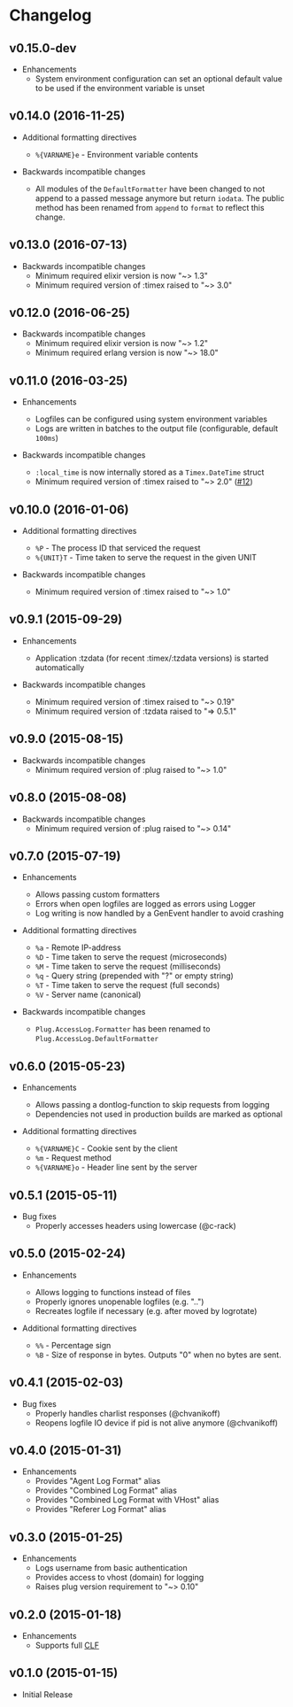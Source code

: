 # Changelog

## v0.15.0-dev

- Enhancements
    - System environment configuration can set an optional default value
      to be used if the environment variable is unset

## v0.14.0 (2016-11-25)

- Additional formatting directives
    - `%{VARNAME}e` - Environment variable contents

- Backwards incompatible changes
    - All modules of the `DefaultFormatter` have been changed to not append to
      a passed message anymore but return `iodata`. The public method has been
      renamed from `append` to `format` to reflect this change.

## v0.13.0 (2016-07-13)

- Backwards incompatible changes
    - Minimum required elixir version is now "~> 1.3"
    - Minimum required version of :timex raised to "~> 3.0"

## v0.12.0 (2016-06-25)

- Backwards incompatible changes
    - Minimum required elixir version is now "~> 1.2"
    - Minimum required erlang version is now "~> 18.0"

## v0.11.0 (2016-03-25)

- Enhancements
    - Logfiles can be configured using system environment variables
    - Logs are written in batches to the output file (configurable, default `100ms`)

- Backwards incompatible changes
    - `:local_time` is now internally stored as a `Timex.DateTime` struct
    - Minimum required version of :timex raised to "~> 2.0" ([#12](https://github.com/mneudert/plug_accesslog/pull/12))

## v0.10.0 (2016-01-06)

- Additional formatting directives
    - `%P` - The process ID that serviced the request
    - `%{UNIT}T` - Time taken to serve the request in the given UNIT

- Backwards incompatible changes
    - Minimum required version of :timex raised to "~> 1.0"

## v0.9.1 (2015-09-29)

- Enhancements
    - Application :tzdata (for recent :timex/:tzdata versions) is started automatically

- Backwards incompatible changes
    - Minimum required version of :timex raised to "~> 0.19"
    - Minimum required version of :tzdata raised to "=> 0.5.1"

## v0.9.0 (2015-08-15)

- Backwards incompatible changes
    - Minimum required version of :plug raised to "~> 1.0"

## v0.8.0 (2015-08-08)

- Backwards incompatible changes
    - Minimum required version of :plug raised to "~> 0.14"

## v0.7.0 (2015-07-19)

- Enhancements
    - Allows passing custom formatters
    - Errors when open logfiles are logged as errors using Logger
    - Log writing is now handled by a GenEvent handler to avoid crashing

- Additional formatting directives
    - `%a` - Remote IP-address
    - `%D` - Time taken to serve the request (microseconds)
    - `%M` - Time taken to serve the request (milliseconds)
    - `%q` - Query string (prepended with "?" or empty string)
    - `%T` - Time taken to serve the request (full seconds)
    - `%V` - Server name (canonical)

- Backwards incompatible changes
    - `Plug.AccessLog.Formatter` has been renamed to `Plug.AccessLog.DefaultFormatter`

## v0.6.0 (2015-05-23)

- Enhancements
    - Allows passing a dontlog-function to skip requests from logging
    - Dependencies not used in production builds are marked as optional

- Additional formatting directives
    - `%{VARNAME}C` - Cookie sent by the client
    - `%m` - Request method
    - `%{VARNAME}o` - Header line sent by the server

## v0.5.1 (2015-05-11)

- Bug fixes
    - Properly accesses headers using lowercase (@c-rack)

## v0.5.0 (2015-02-24)

- Enhancements
    - Allows logging to functions instead of files
    - Properly ignores unopenable logfiles (e.g. "..")
    - Recreates logfile if necessary (e.g. after moved by logrotate)

- Additional formatting directives
    - `%%` - Percentage sign
    - `%B` - Size of response in bytes. Outputs "0" when no bytes are sent.

## v0.4.1 (2015-02-03)

- Bug fixes
    - Properly handles charlist responses (@chvanikoff)
    - Reopens logfile IO device if pid is not alive anymore (@chvanikoff)

## v0.4.0 (2015-01-31)

- Enhancements
    - Provides "Agent Log Format" alias
    - Provides "Combined Log Format" alias
    - Provides "Combined Log Format with VHost" alias
    - Provides "Referer Log Format" alias

## v0.3.0 (2015-01-25)

- Enhancements
    - Logs username from basic authentication
    - Provides access to vhost (domain) for logging
    - Raises plug version requirement to "~> 0.10"

## v0.2.0 (2015-01-18)

- Enhancements
    - Supports full [CLF](http://en.wikipedia.org/wiki/Common_Log_Format)

## v0.1.0 (2015-01-15)

- Initial Release
